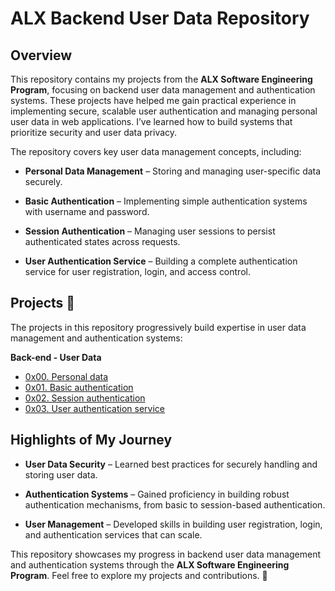 # ALX Backend User Data Repository

## Overview

This repository contains my projects from the **ALX Software Engineering Program**, focusing on backend user data management and authentication systems. These projects have helped me gain practical experience in implementing secure, scalable user authentication and managing personal user data in web applications. I’ve learned how to build systems that prioritize security and user data privacy.

The repository covers key user data management concepts, including:

  * **Personal Data Management** – Storing and managing user-specific data securely.
  
  * **Basic Authentication** – Implementing simple authentication systems with username and password.

  * **Session Authentication** – Managing user sessions to persist authenticated states across requests.

  * **User Authentication Service** – Building a complete authentication service for user registration, login, and access control.

## Projects :page_with_curl:

The projects in this repository progressively build expertise in user data management and authentication systems:

**Back-end - User Data**

  * [0x00. Personal data](./0x00-personal_data)
  * [0x01. Basic authentication](./0x01-Basic_authentication)
  * [0x02. Session authentication](./0x02-Session_authentication)
  * [0x03. User authentication service](./0x03-user_authentication_service)

## Highlights of My Journey

  * **User Data Security** – Learned best practices for securely handling and storing user data.

  * **Authentication Systems** – Gained proficiency in building robust authentication mechanisms, from basic to session-based authentication.

  * **User Management** – Developed skills in building user registration, login, and authentication services that can scale.

This repository showcases my progress in backend user data management and authentication systems through the **ALX Software Engineering Program**. Feel free to explore my projects and contributions. 🚀

